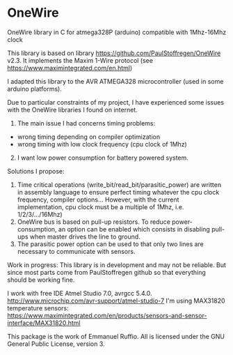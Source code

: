 # OneWire
OneWire library in C for atmega328P (arduino) compatible with 1Mhz-16Mhz clock

This library is based on library https://github.com/PaulStoffregen/OneWire v2.3. It implements the Maxim 1-Wire protocol (see https://www.maximintegrated.com/en.html)

I adapted this library to the AVR ATMEGA328 microcontroller (used in some arduino platforms).

Due to particular constraints of my project, I have experienced some issues with the OneWire libraries I found on internet.

1) The main issue I had concerns timing problems:
- wrong timing depending on compiler optimization
- wrong timing with low clock frequency (cpu clock of 1Mhz)
2) I want low power consumption for battery powered system.

Solutions I propose:
1) Time critical operations (write_bit/read_bit/parasitic_power) are written in assembly language to ensure perfect timing whatever the cpu clock frequency, compiler options... However, with the current implementation, cpu clock must be a multiple of 1Mhz, i.e. 1/2/3/.../16Mhz)
2) OneWire bus is based on pull-up resistors. To reduce power-consumption, an option can be enabled which consists in disabling pull-ups when master drives the line to ground.
3) The parasitic power option can be used to that only two lines are necessary to communicate with sensors.

Work in progress:
This library is in development and may not be reliable. But since most parts come from PaulStoffregen github so that everything should be working fine.

I work with free IDE Atmel Studio 7.0, avrgcc 5.4.0.
http://www.microchip.com/avr-support/atmel-studio-7
I'm using MAX31820 temperature sensors:
https://www.maximintegrated.com/en/products/sensors-and-sensor-interface/MAX31820.html


This package is the work of Emmanuel Ruffio. All is licensed under the GNU General Public License, version 3.


